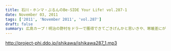 ```yaml
---
title: 石川・ホンマ・ぶるんのBe-SIDE Your Life! vol.287-1
date: November 03, 2011
tags: ['2011', 'November 2011', 'vol.287']
draft: false
summary: 広島カープ！明治の野村をドラ一で獲得できてごきげんかと思いきや、寒暖差にがっつり負けて風邪気味のぶるんサンが登場・・・みなさまご自愛ください・・・NAMAE
---
```


http://project-phi.ddo.jp/ishikawa/ishikawa287_1.mp3

